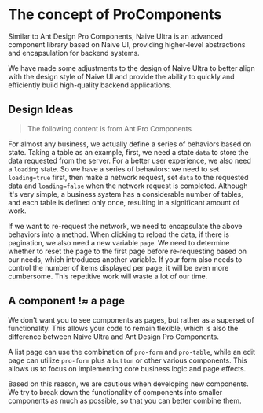 # The concept of ProComponents

Similar to Ant Design Pro Components, Naive Ultra is an advanced component library based on Naive UI, providing higher-level abstractions and encapsulation for backend systems.

We have made some adjustments to the design of Naive Ultra to better align with the design style of Naive UI and provide the ability to quickly and efficiently build high-quality backend applications.

## Design Ideas

> The following content is from Ant Pro Components

For almost any business, we actually define a series of behaviors based on state. Taking a table as an example, first, we need a state `data` to store the data requested from the server. For a better user experience, we also need a `loading` state. So we have a series of behaviors: we need to set `loading=true` first, then make a network request, set `data` to the requested data and `loading=false` when the network request is completed. Although it's very simple, a business system has a considerable number of tables, and each table is defined only once, resulting in a significant amount of work.

If we want to re-request the network, we need to encapsulate the above behaviors into a method. When clicking to reload the data, if there is pagination, we also need a new variable `page`. We need to determine whether to reset the page to the first page before re-requesting based on our needs, which introduces another variable. If your form also needs to control the number of items displayed per page, it will be even more cumbersome. This repetitive work will waste a lot of our time.

## A component !≈ a page

We don't want you to see components as pages, but rather as a superset of functionality. This allows your code to remain flexible, which is also the difference between Naive Ultra and Ant Design Pro Components.

A list page can use the combination of `pro-form` and `pro-table`, while an edit page can utilize `pro-form` plus a `button` or other various components. This allows us to focus on implementing core business logic and page effects.

Based on this reason, we are cautious when developing new components. We try to break down the functionality of components into smaller components as much as possible, so that you can better combine them.
